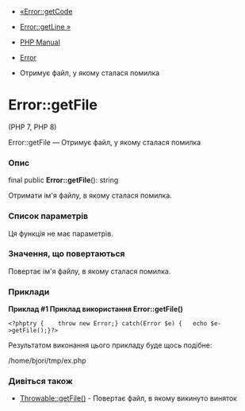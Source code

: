 - [«Error::getCode](error.getcode.md)
- [Error::getLine »](error.getline.md)

- [PHP Manual](index.md)
- [Error](class.error.md)
- Отримує файл, у якому сталася помилка

# Error::getFile

(PHP 7, PHP 8)

Error::getFile — Отримує файл, у якому сталася помилка

### Опис

final public **Error::getFile**(): string

Отримати ім'я файлу, в якому сталася помилка.

### Список параметрів

Ця функція не має параметрів.

### Значення, що повертаються

Повертає ім'я файлу, в якому сталася помилка.

### Приклади

**Приклад #1 Приклад використання **Error::getFile()****

` <?phptry {    throw new Error;} catch(Error $e) {   echo $e->getFile();}?> `

Результатом виконання цього прикладу буде щось подібне:

/home/bjori/tmp/ex.php

### Дивіться також

- [Throwable::getFile()](throwable.getfile.md) - Повертає файл, в
якому викинуто виняток
